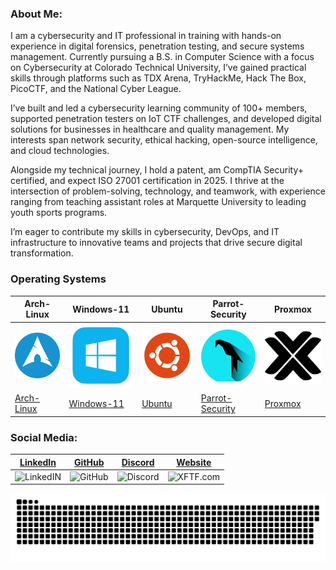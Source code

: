 ### About Me:
I am a cybersecurity and IT professional in training with hands-on experience in digital forensics, penetration testing, and secure systems management. Currently pursuing a B.S. in Computer Science with a focus on Cybersecurity at Colorado Technical University, I’ve gained practical skills through platforms such as TDX Arena, TryHackMe, Hack The Box, PicoCTF, and the National Cyber League.

I’ve built and led a cybersecurity learning community of 100+ members, supported penetration testers on IoT CTF challenges, and developed digital solutions for businesses in healthcare and quality management. My interests span network security, ethical hacking, open-source intelligence, and cloud technologies.

Alongside my technical journey, I hold a patent, am CompTIA Security+ certified, and expect ISO 27001 certification in 2025. I thrive at the intersection of problem-solving, technology, and teamwork, with experience ranging from teaching assistant roles at Marquette University to leading youth sports programs.

I’m eager to contribute my skills in cybersecurity, DevOps, and IT infrastructure to innovative teams and projects that drive secure digital transformation.

### Operating Systems
| Arch-Linux | Windows-11 | Ubuntu | Parrot-Security | Proxmox |
|---|---|---|---|---|
| <img width="1000" src="assets/archbtw_icon.png" alt="archbtw"/> | <img width="1000" src="assets/windows_icon.png" alt="Window 11"/> | <img width="1000" src="assets/ubuntu_icon.png" alt="Ubuntu"/> | <img width="1000" src="assets/Parrot-Security.svg" alt="Parrot"/> | <img width="1000" src="assets/proxmox_icon.png" alt="Proxmo"/> |
| [Arch-Linux](https://omarchy.org/) | [Windows-11](https://www.microsoft.com/en-us/software-download/windows11) | [Ubuntu](https://ubuntu.com/download/desktop) | [Parrot-Security](https://parrotsec.org/download/) | [Proxmox](https://www.proxmox.com/en/downloads) | 

### Social Media:
| [LinkedIn](https://www.proxmox.com/en/downloads) | [GitHub](https://github.com/JackJohnsonGitHub) | [Discord](https://discord.gg/kRAKakXd) | [Website](https://example.com) |
|---|---|---|---|
| <img width="1000" src="assets/" alt="LinkedIN"/> | <img width="1000" src="assets/" alt="GitHub"/> | <img width="1000" src="assets/" alt="Discord"/> | <img width="1000" src="assets/" alt="XFTF.com"/> |















<p align="center">
 <img width="1000" src="assets/github-snake.svg" alt="snake"/>
</p>

